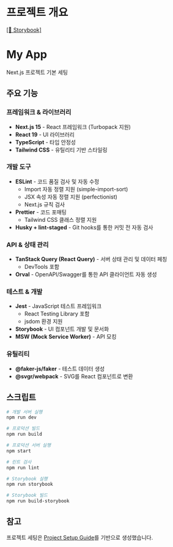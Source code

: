 # 프로젝트 개요

[[🔗 Storybook]](https://68f03b585d2182dc0ca9a472-ftcqayhygx.chromatic.com/)

# My App

Next.js 프로젝트 기본 세팅

## 주요 기능

### 프레임워크 & 라이브러리

- **Next.js 15** - React 프레임워크 (Turbopack 지원)
- **React 19** - UI 라이브러리
- **TypeScript** - 타입 안정성
- **Tailwind CSS** - 유틸리티 기반 스타일링

### 개발 도구

- **ESLint** - 코드 품질 검사 및 자동 수정
  - Import 자동 정렬 지원 (simple-import-sort)
  - JSX 속성 자동 정렬 지원 (perfectionist)
  - Next.js 규칙 검사
- **Prettier** - 코드 포매팅
  - Tailwind CSS 클래스 정렬 지원
- **Husky + lint-staged** - Git hooks를 통한 커밋 전 자동 검사

### API & 상태 관리

- **TanStack Query (React Query)** - 서버 상태 관리 및 데이터 페칭
  - DevTools 포함
- **Orval** - OpenAPI/Swagger를 통한 API 클라이언트 자동 생성

### 테스트 & 개발

- **Jest** - JavaScript 테스트 프레임워크
  - React Testing Library 포함
  - jsdom 환경 지원
- **Storybook** - UI 컴포넌트 개발 및 문서화
- **MSW (Mock Service Worker)** - API 모킹

### 유틸리티

- **@faker-js/faker** - 테스트 데이터 생성
- **@svgr/webpack** - SVG를 React 컴포넌트로 변환

## 스크립트

```bash
# 개발 서버 실행
npm run dev

# 프로덕션 빌드
npm run build

# 프로덕션 서버 실행
npm start

# 린트 검사
npm run lint

# Storybook 실행
npm run storybook

# Storybook 빌드
npm run build-storybook
```

## 참고

프로젝트 세팅은 [Project Setup Guide](https://github.com/Chiman2937/Project-Setup-Guide/tree/main)를 기반으로 생성했습니다.
